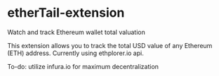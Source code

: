 # etherTail-extension
Watch and track Ethereum wallet total valuation

This extension allows you to track the total USD value of any Ethereum (ETH) address.
Currently using ethplorer.io api. 

To-do: utilize infura.io for maximum decentralization
